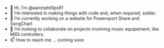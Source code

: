 - 👋 Hi, I’m @aaronphillips91
- 👀 I’m interested in making things with code and, when required, solder.
- 🌱 I’m currently working on a website for Powersport Share and SongChart
- 💞️ I’m looking to collaborate on projects involving music equipement, like MIDI controllers.
- 📫 How to reach me ... coming soon

<!---
aaronphillips91/aaronphillips91 is a ✨ special ✨ repository because its `README.md` (this file) appears on your GitHub profile.
You can click the Preview link to take a look at your changes.
--->
